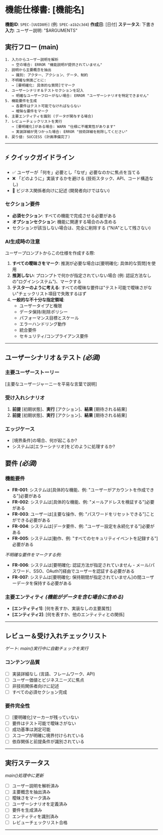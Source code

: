 # 機能仕様書: [機能名]

**機能ID**: `SPEC-[UUID8桁]` (例: `SPEC-a1b2c3d4`)
**作成日**: [日付]
**ステータス**: 下書き
**入力**: ユーザー説明: "$ARGUMENTS"

## 実行フロー (main)
```
1. 入力からユーザー説明を解析
   → 空の場合: ERROR "機能説明が提供されていません"
2. 説明から主要概念を抽出
   → 識別: アクター、アクション、データ、制約
3. 不明確な側面ごとに:
   → [要明確化: 具体的な質問]でマーク
4. ユーザーシナリオ＆テストセクションを記入
   → 明確なユーザーフローがない場合: ERROR "ユーザーシナリオを特定できません"
5. 機能要件を生成
   → 各要件はテスト可能でなければならない
   → 曖昧な要件をマーク
6. 主要エンティティを識別 (データが関与する場合)
7. レビューチェックリストを実行
   → [要明確化]がある場合: WARN "仕様に不確実性があります"
   → 実装詳細が見つかった場合: ERROR "技術詳細を削除してください"
8. 戻り値: SUCCESS (計画準備完了)
```

---

## ⚡ クイックガイドライン
- ✅ ユーザーが「何を」必要とし「なぜ」必要なのかに焦点を当てる
- ❌ 「どのように」実装するかを避ける (技術スタック、API、コード構造なし)
- 👥 ビジネス関係者向けに記述 (開発者向けではない)

### セクション要件
- **必須セクション**: すべての機能で完成させる必要がある
- **オプションセクション**: 機能に関連する場合のみ含める
- セクションが該当しない場合は、完全に削除する ("N/A"として残さない)

### AI生成時の注意
ユーザープロンプトからこの仕様を作成する際:
1. **すべての曖昧さをマーク**: 推測が必要な場合は[要明確化: 具体的な質問]を使用
2. **推測しない**: プロンプトで何かが指定されていない場合 (例: 認証方法なしの"ログインシステム")、マークする
3. **テスターのように考える**: すべての曖昧な要件は"テスト可能で曖昧さがない"チェックリスト項目で失敗するはず
4. **一般的な不十分な指定領域**:
   - ユーザータイプと権限
   - データ保持/削除ポリシー
   - パフォーマンス目標とスケール
   - エラーハンドリング動作
   - 統合要件
   - セキュリティ/コンプライアンス要件

---

## ユーザーシナリオ＆テスト *(必須)*

### 主要ユーザーストーリー
[主要なユーザージャーニーを平易な言葉で説明]

### 受け入れシナリオ
1. **前提** [初期状態]、**実行** [アクション]、**結果** [期待される結果]
2. **前提** [初期状態]、**実行** [アクション]、**結果** [期待される結果]

### エッジケース
- [境界条件]の場合、何が起こるか?
- システムは[エラーシナリオ]をどのように処理するか?

## 要件 *(必須)*

### 機能要件
- **FR-001**: システムは[具体的な機能、例: "ユーザーがアカウントを作成できる"]必要がある
- **FR-002**: システムは[具体的な機能、例: "メールアドレスを検証する"]必要がある
- **FR-003**: ユーザーは[主要な操作、例: "パスワードをリセットできる"]ことができる必要がある
- **FR-004**: システムは[データ要件、例: "ユーザー設定を永続化する"]必要がある
- **FR-005**: システムは[動作、例: "すべてのセキュリティイベントを記録する"]必要がある

*不明確な要件をマークする例:*
- **FR-006**: システムは[要明確化: 認証方法が指定されていません - メール/パスワード、SSO、OAuth?]経由でユーザーを認証する必要がある
- **FR-007**: システムは[要明確化: 保持期間が指定されていません]の間ユーザーデータを保持する必要がある

### 主要エンティティ *(機能がデータを含む場合に含める)*
- **[エンティティ1]**: [何を表すか、実装なしの主要属性]
- **[エンティティ2]**: [何を表すか、他のエンティティとの関係]

---

## レビュー＆受け入れチェックリスト
*ゲート: main()実行中に自動チェックを実行*

### コンテンツ品質
- [ ] 実装詳細なし (言語、フレームワーク、API)
- [ ] ユーザー価値とビジネスニーズに焦点
- [ ] 非技術関係者向けに記述
- [ ] すべての必須セクション完成

### 要件完全性
- [ ] [要明確化]マーカーが残っていない
- [ ] 要件はテスト可能で曖昧さがない
- [ ] 成功基準は測定可能
- [ ] スコープが明確に境界付けられている
- [ ] 依存関係と前提条件が識別されている

---

## 実行ステータス
*main()処理中に更新*

- [ ] ユーザー説明を解析済み
- [ ] 主要概念を抽出済み
- [ ] 曖昧さをマーク済み
- [ ] ユーザーシナリオを定義済み
- [ ] 要件を生成済み
- [ ] エンティティを識別済み
- [ ] レビューチェックリスト合格

---
